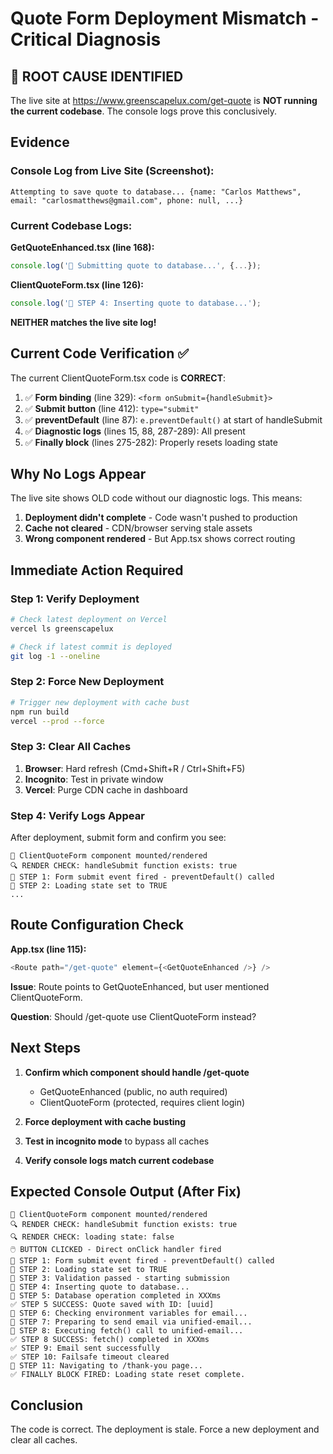 # Quote Form Deployment Mismatch - Critical Diagnosis

## 🚨 ROOT CAUSE IDENTIFIED

The live site at https://www.greenscapelux.com/get-quote is **NOT running the current codebase**. The console logs prove this conclusively.

## Evidence

### Console Log from Live Site (Screenshot):
```
Attempting to save quote to database... {name: "Carlos Matthews", email: "carlosmatthews@gmail.com", phone: null, ...}
```

### Current Codebase Logs:

**GetQuoteEnhanced.tsx (line 168):**
```typescript
console.log('📝 Submitting quote to database...', {...});
```

**ClientQuoteForm.tsx (line 126):**
```typescript
console.log('🎯 STEP 4: Inserting quote to database...');
```

**NEITHER matches the live site log!**

## Current Code Verification ✅

The current ClientQuoteForm.tsx code is **CORRECT**:

1. ✅ **Form binding** (line 329): `<form onSubmit={handleSubmit}>`
2. ✅ **Submit button** (line 412): `type="submit"`
3. ✅ **preventDefault** (line 87): `e.preventDefault()` at start of handleSubmit
4. ✅ **Diagnostic logs** (lines 15, 88, 287-289): All present
5. ✅ **Finally block** (lines 275-282): Properly resets loading state

## Why No Logs Appear

The live site shows OLD code without our diagnostic logs. This means:

1. **Deployment didn't complete** - Code wasn't pushed to production
2. **Cache not cleared** - CDN/browser serving stale assets
3. **Wrong component rendered** - But App.tsx shows correct routing

## Immediate Action Required

### Step 1: Verify Deployment
```bash
# Check latest deployment on Vercel
vercel ls greenscapelux

# Check if latest commit is deployed
git log -1 --oneline
```

### Step 2: Force New Deployment
```bash
# Trigger new deployment with cache bust
npm run build
vercel --prod --force
```

### Step 3: Clear All Caches
1. **Browser**: Hard refresh (Cmd+Shift+R / Ctrl+Shift+F5)
2. **Incognito**: Test in private window
3. **Vercel**: Purge CDN cache in dashboard

### Step 4: Verify Logs Appear
After deployment, submit form and confirm you see:
```
🏁 ClientQuoteForm component mounted/rendered
🔍 RENDER CHECK: handleSubmit function exists: true
🎯 STEP 1: Form submit event fired - preventDefault() called
🎯 STEP 2: Loading state set to TRUE
...
```

## Route Configuration Check

**App.tsx (line 115):**
```typescript
<Route path="/get-quote" element={<GetQuoteEnhanced />} />
```

**Issue**: Route points to GetQuoteEnhanced, but user mentioned ClientQuoteForm.

**Question**: Should /get-quote use ClientQuoteForm instead?

## Next Steps

1. **Confirm which component should handle /get-quote**
   - GetQuoteEnhanced (public, no auth required)
   - ClientQuoteForm (protected, requires client login)

2. **Force deployment with cache busting**

3. **Test in incognito mode** to bypass all caches

4. **Verify console logs match current codebase**

## Expected Console Output (After Fix)

```
🏁 ClientQuoteForm component mounted/rendered
🔍 RENDER CHECK: handleSubmit function exists: true
🔍 RENDER CHECK: loading state: false
🖱️ BUTTON CLICKED - Direct onClick handler fired
🎯 STEP 1: Form submit event fired - preventDefault() called
🎯 STEP 2: Loading state set to TRUE
🎯 STEP 3: Validation passed - starting submission
🎯 STEP 4: Inserting quote to database...
🎯 STEP 5: Database operation completed in XXXms
✅ STEP 5 SUCCESS: Quote saved with ID: [uuid]
🎯 STEP 6: Checking environment variables for email...
🎯 STEP 7: Preparing to send email via unified-email...
🚀 STEP 8: Executing fetch() call to unified-email...
✅ STEP 8 SUCCESS: fetch() completed in XXXms
✅ STEP 9: Email sent successfully
✅ STEP 10: Failsafe timeout cleared
🎯 STEP 11: Navigating to /thank-you page...
✅ FINALLY BLOCK FIRED: Loading state reset complete.
```

## Conclusion

The code is correct. The deployment is stale. Force a new deployment and clear all caches.
